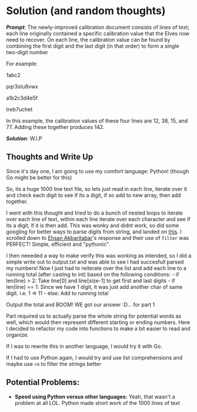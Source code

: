 # Solution (and random thoughts)

***Prompt***: The newly-improved calibration document consists of lines of text; each line originally contained a specific calibration value that the Elves now need to recover. On each line, the calibration value can be found by combining the first digit and the last digit (in that order) to form a single two-digit number

For example:

1abc2

pqr3stu8vwx

a1b2c3d4e5f

treb7uchet

In this example, the calibration values of these four lines are 12, 38, 15, and 77. Adding these together produces 142.

***Solution***: W.I.P

## Thoughts and Write Up

Since it's day one, I am going to use my comfort language: Python! (though Go might be better for this)

So, its a huge 1000 line text file, so lets just read in each line, iterate over it and check each digit to see if its a digit, if so add to new array, then add together.

I went with this thought and tried to do a bunch of nested loops to iterate over each line of text, within each line iterate over each character and see if its a digit, if it is then add. This was wonky and didnt work, so did some googling for better ways to parse digits from string, and landed on [this](https://stackoverflow.com/questions/1249388/removing-all-non-numeric-characters-from-string-in-python/73444103#73444103). I scrolled down to [Ehsan Akbaritabar](https://stackoverflow.com/users/12740851/ehsan-akbaritabar)'s response and their use of `filter` was PERFECT! Simple, efficient and "pythonic".

I then neeeded a way to make verify this was working as intended, so I did a simple write out to output.txt and was able to see I had succesfull parsed my numbers! Now I just had to reiterate over the list and add each line to a running total (after casting to int) based on the following conditions:
    - if len(line) > 2: Take line[0] and line[size-1] to get first and last digits
    - if len(line) == 1: Since we have 1 digit, it was just add another char of same digit. i.e. 1 => 11
    - else: Add to running total

Output the total and BOOM! WE got our answer :D... for part 1

Part required us to actually parse the whole string for potential words as well, which would then represent different starting or ending numbers. Here I decided to refactor my code into functions to make a bit easier to read and organize.

If I was to rewrite this in another language, I would try it with Go. 

If I had to use Python again, I would try and use list comprehensions and maybe use `re` to filter the strings better

## Potential Problems: 
 - **Speed using Python versus other languages:** Yeah, that wasn't a problem at all LOL. Python made short work of the 1000 lines of text


